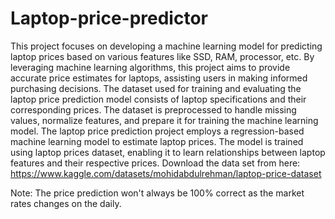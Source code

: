# Laptop-price-predictor

This project focuses on developing a machine learning model for predicting laptop prices based on various features like SSD, RAM, processor, etc. By leveraging machine learning algorithms, this project aims to provide accurate price estimates for laptops, assisting users in making informed purchasing decisions.
The dataset used for training and evaluating the laptop price prediction model consists of laptop specifications and their corresponding prices. The dataset is preprocessed to handle missing values, normalize features, and prepare it for training the machine learning model.
The laptop price prediction project employs a regression-based machine learning model to estimate laptop prices. The model is trained using laptop prices dataset, enabling it to learn relationships between laptop features and their respective prices.
Download the data set from here: https://www.kaggle.com/datasets/mohidabdulrehman/laptop-price-dataset

Note: The price prediction won't always be 100% correct as the market rates changes on the daily.
